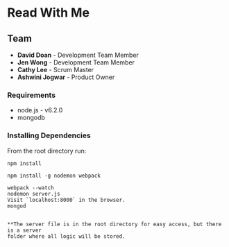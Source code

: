 # Read With Me

## Team
* **David Doan** - Development Team Member
* **Jen Wong** - Development Team Member
* **Cathy Lee** - Scrum Master
* **Ashwini Jogwar** - Product Owner

### Requirements
* node.js - v6.2.0
* mongodb

### Installing Dependencies

From the root directory run:
```
npm install

npm install -g nodemon webpack

```

```
webpack --watch
nodemon server.js
Visit `localhost:8000` in the browser.
mongod


**The server file is in the root directory for easy access, but there is a server 
folder where all logic will be stored.
